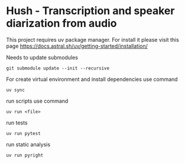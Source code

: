 # Hush - Transcription and speaker diarization from audio

This project requires uv package manager. For install it please visit this page https://docs.astral.sh/uv/getting-started/installation/

Needs to update submodules
```
git submodule update --init --recursive
```

For create virtual environment and install dependencies use command
```
uv sync
```
run scripts use command
```
uv run <file>
```
run tests
```
uv run pytest
```
run static analysis
```
uv run pyright
```